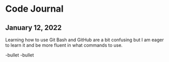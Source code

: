 # Code Journal

## January 12, 2022

Learning how to use Git Bash and GitHub are a bit confusing but I am eager to learn it and be more fluent in what commands to use.

-bullet
-bullet